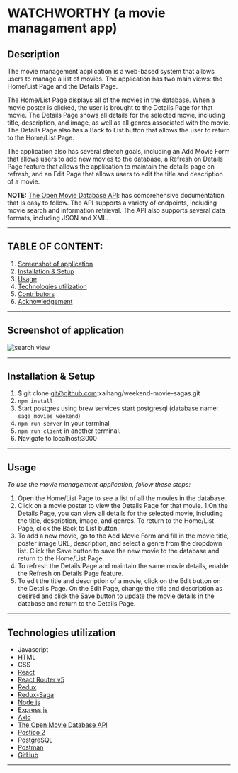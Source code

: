 # WATCHWORTHY (a movie managament app)

## Description

The movie management application is a web-based system that allows users to manage a list of movies. The application has two main views: the Home/List Page and the Details Page.

The Home/List Page displays all of the movies in the database. When a movie poster is clicked, the user is brought to the Details Page for that movie. The Details Page shows all details for the selected movie, including title, description, and image, as well as all genres associated with the movie. The Details Page also has a Back to List button that allows the user to return to the Home/List Page.

The application also has several stretch goals, including an Add Movie Form that allows users to add new movies to the database, a Refresh on Details Page feature that allows the application to maintain the details page on refresh, and an Edit Page that allows users to edit the title and description of a movie.

**NOTE:** 
 [The Open Movie Database API](https://www.omdbapi.com/): has comprehensive documentation that is easy to follow. The API supports a variety of endpoints, including movie search and information retrieval. The API also supports several data formats, including JSON and XML.

---
## **TABLE OF CONTENT:**
1. [Screenshot of application](#screenshot-of-application)
1. [Installation & Setup](#installation--setup)
1. [Usage](#usage)
1. [Technologies utilization](#technologies-utilization)
1. [Contributors](#contributors)
1. [Acknowledgement](#acknowledgement)

---
## Screenshot of application
![search view](./public/searchvview.png)

---

## Installation & Setup
1. $ git clone git@github.com:xaihang/weekend-movie-sagas.git
1. `npm install`
1. Start postgres using brew services start postgresql (database name: `saga_movies_weekend`)
1. `npm run server` in your terminal
1. `npm run client` in another terminal. 
1. Navigate to localhost:3000

---

## Usage
*To use the movie management application, follow these steps:*

1. Open the Home/List Page to see a list of all the movies in the database.
1. Click on a movie poster to view the Details Page for that movie.
1.On the Details Page, you can view all details for the selected movie, including the title, description, image, and genres. To return to the Home/List Page, click the Back to List button.
1. To add a new movie, go to the Add Movie Form and fill in the movie title, poster image URL, description, and select a genre from the dropdown list. Click the Save button to save the new movie to the database and return to the Home/List Page.
1. To refresh the Details Page and maintain the same movie details, enable the Refresh on Details Page feature.
1. To edit the title and description of a movie, click on the Edit button on the Details Page. On the Edit Page, change the title and description as desired and click the Save button to update the movie details in the database and return to the Details Page.


---

## Technologies utilization 

* Javascript
* HTML
* CSS
* [React](https://reactjs.org/)
* [React Router v5](https://v5.reactrouter.com/web/guides/quick-start)
* [Redux](https://redux.js.org/)
* [Redux-Saga](https://redux-saga.js.org/)
* [Node js](https://nodejs.org/en/about/)
* [Express js](https://expressjs.com/)
* [Axio](https://axio.com/)
* [The Open Movie Database API](https://www.omdbapi.com/)
* [Postico 2](https://eggerapps.at/postico2/)
* [PostgreSQL](https://www.postgresql.org/)
* [Postman](https://www.postman.com/)
* [GitHub](https://github.com/xaihang/) 

---

